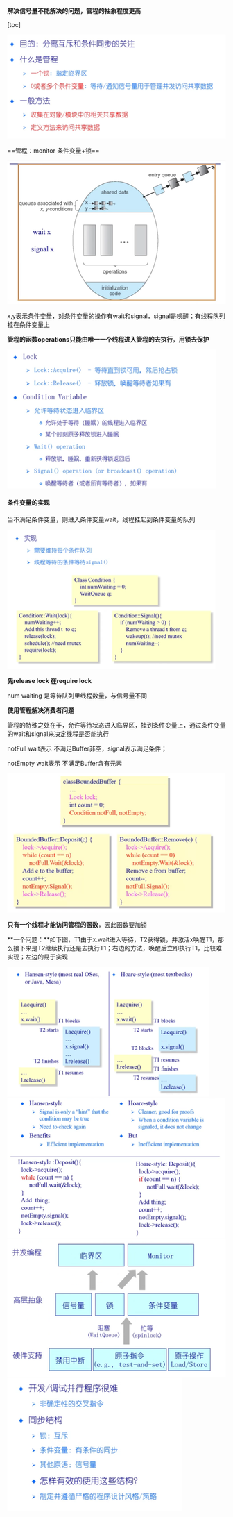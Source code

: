 **解决信号量不能解决的问题，管程的抽象程度更高**

[toc]

<img src="./image/image_10.2%20%E7%AE%A1%E7%A8%8B%20monitor/image-20231120123920143.png" alt="image-20231120123920143" style="zoom:80%;" />

==管程：monitor         条件变量+锁==

<img src="./image/image_10.2%20%E7%AE%A1%E7%A8%8B%20monitor/image-20231120134655968.png" alt="image-20231120134655968" style="zoom:80%;" />

x,y表示条件变量，对条件变量的操作有wait和signal，signal是唤醒；有线程队列挂在条件变量上

**管程的函数operations只能由唯一一个线程进入管程的去执行**，**用锁去保护**

<img src="./image/image_10.2%20%E7%AE%A1%E7%A8%8B%20monitor/image-20231120135341807.png" alt="image-20231120135341807" style="zoom:80%;" />

#### **条件变量的实现**

当不满足条件变量，则进入条件变量wait，线程挂起到条件变量的队列



<img src="./image/image_10.2%20%E7%AE%A1%E7%A8%8B%20monitor/image-20231120135511754.png" alt="image-20231120135511754" style="zoom:80%;" />

**先release lock 在require lock** 

num waiting 是等待队列里线程数量，与信号量不同

**使用管程解决消费者问题**

管程的特殊之处在于，允许等待状态进入临界区，挂到条件变量上，通过条件变量的wait和signal来决定线程是否能执行

notFull wait表示 不满足Buffer非空，signal表示满足条件；

notEmpty wait表示 不满足Buffer含有元素

<img src="./image/image_10.2%20%E7%AE%A1%E7%A8%8B%20monitor/image-20231120143636967.png" alt="image-20231120143636967" style="zoom:80%;" />

**只有一个线程才能访问管程的函数**，因此函数要加锁 



**一个问题：**如下图，T1由于x.wait进入等待，T2获得锁，并激活x唤醒T1，那么接下来是T2继续执行还是去执行T1；右边的方法，唤醒后立即执行T1，比较难实现；左边的易于实现

<img src="./image/image_10.2%20%E7%AE%A1%E7%A8%8B%20monitor/image-20231120144552839.png" alt="image-20231120144552839" style="zoom:80%;" />

<img src="./image/image_10.2%20%E7%AE%A1%E7%A8%8B%20monitor/image-20231120145108940.png" alt="image-20231120145108940" style="zoom:80%;" />





<img src="./image/image_10.2%20%E7%AE%A1%E7%A8%8B%20monitor/image-20231120150358570.png" alt="image-20231120150358570" style="zoom:80%;" />

<img src="./image/image_10.2%20%E7%AE%A1%E7%A8%8B%20monitor/image-20231120150441264.png" alt="image-20231120150441264" style="zoom:80%;" />